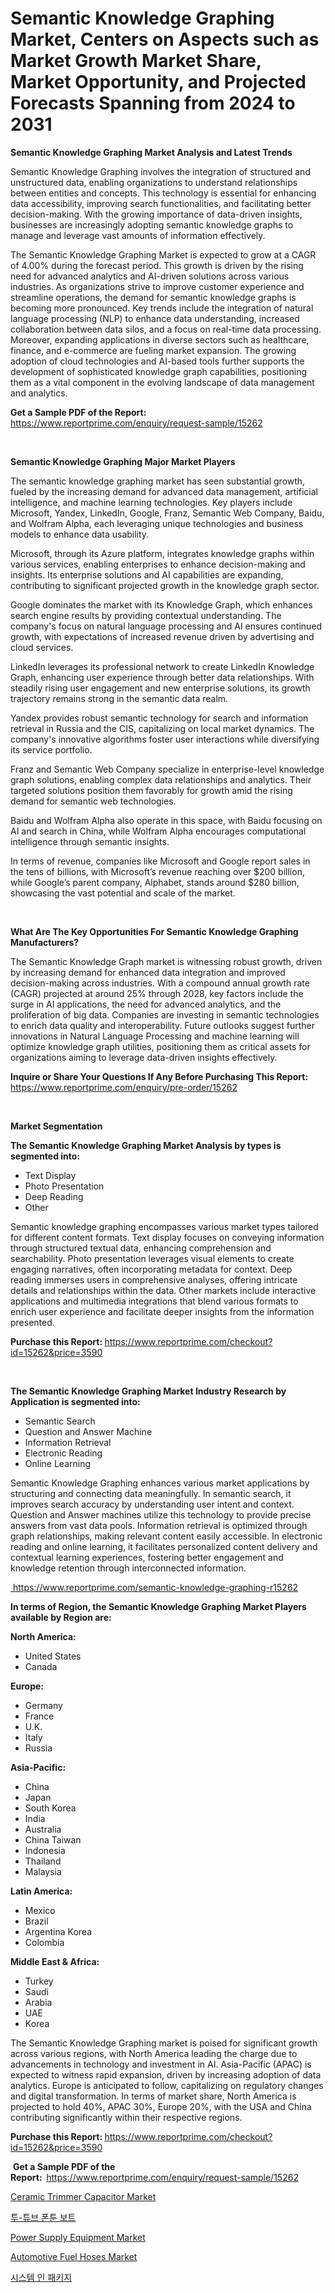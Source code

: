 <p><h1>Semantic Knowledge Graphing Market, Centers on Aspects such as Market Growth Market Share, Market Opportunity, and Projected Forecasts Spanning from 2024 to 2031</h1></p><p><strong>Semantic Knowledge Graphing Market Analysis and Latest Trends</strong></p>
<p><p>Semantic Knowledge Graphing involves the integration of structured and unstructured data, enabling organizations to understand relationships between entities and concepts. This technology is essential for enhancing data accessibility, improving search functionalities, and facilitating better decision-making. With the growing importance of data-driven insights, businesses are increasingly adopting semantic knowledge graphs to manage and leverage vast amounts of information effectively.</p><p>The Semantic Knowledge Graphing Market is expected to grow at a CAGR of 4.00% during the forecast period. This growth is driven by the rising need for advanced analytics and AI-driven solutions across various industries. As organizations strive to improve customer experience and streamline operations, the demand for semantic knowledge graphs is becoming more pronounced. Key trends include the integration of natural language processing (NLP) to enhance data understanding, increased collaboration between data silos, and a focus on real-time data processing. Moreover, expanding applications in diverse sectors such as healthcare, finance, and e-commerce are fueling market expansion. The growing adoption of cloud technologies and AI-based tools further supports the development of sophisticated knowledge graph capabilities, positioning them as a vital component in the evolving landscape of data management and analytics.</p></p>
<p><strong>Get a Sample PDF of the Report:&nbsp;</strong> <a href="https://www.reportprime.com/enquiry/request-sample/15262">https://www.reportprime.com/enquiry/request-sample/15262</a></p>
<p>&nbsp;</p>
<p><strong>Semantic Knowledge Graphing Major Market Players</strong></p>
<p><p>The semantic knowledge graphing market has seen substantial growth, fueled by the increasing demand for advanced data management, artificial intelligence, and machine learning technologies. Key players include Microsoft, Yandex, LinkedIn, Google, Franz, Semantic Web Company, Baidu, and Wolfram Alpha, each leveraging unique technologies and business models to enhance data usability.</p><p>Microsoft, through its Azure platform, integrates knowledge graphs within various services, enabling enterprises to enhance decision-making and insights. Its enterprise solutions and AI capabilities are expanding, contributing to significant projected growth in the knowledge graph sector.</p><p>Google dominates the market with its Knowledge Graph, which enhances search engine results by providing contextual understanding. The company's focus on natural language processing and AI ensures continued growth, with expectations of increased revenue driven by advertising and cloud services.</p><p>LinkedIn leverages its professional network to create LinkedIn Knowledge Graph, enhancing user experience through better data relationships. With steadily rising user engagement and new enterprise solutions, its growth trajectory remains strong in the semantic data realm.</p><p>Yandex provides robust semantic technology for search and information retrieval in Russia and the CIS, capitalizing on local market dynamics. The company's innovative algorithms foster user interactions while diversifying its service portfolio.</p><p>Franz and Semantic Web Company specialize in enterprise-level knowledge graph solutions, enabling complex data relationships and analytics. Their targeted solutions position them favorably for growth amid the rising demand for semantic web technologies.</p><p>Baidu and Wolfram Alpha also operate in this space, with Baidu focusing on AI and search in China, while Wolfram Alpha encourages computational intelligence through semantic insights.</p><p>In terms of revenue, companies like Microsoft and Google report sales in the tens of billions, with Microsoft’s revenue reaching over $200 billion, while Google’s parent company, Alphabet, stands around $280 billion, showcasing the vast potential and scale of the market.</p></p>
<p>&nbsp;</p>
<p><strong>What Are The Key Opportunities For Semantic Knowledge Graphing Manufacturers?</strong></p>
<p><p>The Semantic Knowledge Graph market is witnessing robust growth, driven by increasing demand for enhanced data integration and improved decision-making across industries. With a compound annual growth rate (CAGR) projected at around 25% through 2028, key factors include the surge in AI applications, the need for advanced analytics, and the proliferation of big data. Companies are investing in semantic technologies to enrich data quality and interoperability. Future outlooks suggest further innovations in Natural Language Processing and machine learning will optimize knowledge graph utilities, positioning them as critical assets for organizations aiming to leverage data-driven insights effectively.</p></p>
<p><strong>Inquire or Share Your Questions If Any Before Purchasing This Report:</strong> <a href="https://www.reportprime.com/enquiry/pre-order/15262">https://www.reportprime.com/enquiry/pre-order/15262</a></p>
<p>&nbsp;</p>
<p><strong>Market Segmentation</strong></p>
<p><strong>The Semantic Knowledge Graphing Market Analysis by types is segmented into:</strong></p>
<p><ul><li>Text Display</li><li>Photo Presentation</li><li>Deep Reading</li><li>Other</li></ul></p>
<p><p>Semantic knowledge graphing encompasses various market types tailored for different content formats. Text display focuses on conveying information through structured textual data, enhancing comprehension and searchability. Photo presentation leverages visual elements to create engaging narratives, often incorporating metadata for context. Deep reading immerses users in comprehensive analyses, offering intricate details and relationships within the data. Other markets include interactive applications and multimedia integrations that blend various formats to enrich user experience and facilitate deeper insights from the information presented.</p></p>
<p><strong>Purchase this Report:&nbsp;</strong><a href="https://www.reportprime.com/checkout?id=15262&price=3590">https://www.reportprime.com/checkout?id=15262&price=3590</a></p>
<p>&nbsp;</p>
<p><strong>The Semantic Knowledge Graphing Market Industry Research by Application is segmented into:</strong></p>
<p><ul><li>Semantic Search</li><li>Question and Answer Machine</li><li>Information Retrieval</li><li>Electronic Reading</li><li>Online Learning</li></ul></p>
<p><p>Semantic Knowledge Graphing enhances various market applications by structuring and connecting data meaningfully. In semantic search, it improves search accuracy by understanding user intent and context. Question and Answer machines utilize this technology to provide precise answers from vast data pools. Information retrieval is optimized through graph relationships, making relevant content easily accessible. In electronic reading and online learning, it facilitates personalized content delivery and contextual learning experiences, fostering better engagement and knowledge retention through interconnected information.</p></p>
<p><a href="https://www.reportprime.com/semantic-knowledge-graphing-r15262">&nbsp;https://www.reportprime.com/semantic-knowledge-graphing-r15262</a></p>
<p><strong>In terms of Region, the Semantic Knowledge Graphing Market Players available by Region are:</strong></p>
<p>
    <p> <strong> North America: </strong>
        <ul>
            <li>United States</li>
            <li>Canada</li>
        </ul>
        </p> 
    <p> <strong> Europe: </strong>
        <ul>
            <li>Germany</li>
            <li>France</li>
            <li>U.K.</li>
            <li>Italy</li>
            <li>Russia</li>
        </ul>
        </p> 
    <p> <strong> Asia-Pacific: </strong>
        <ul>
            <li>China</li>
            <li>Japan</li>
            <li>South Korea</li>
            <li>India</li>
            <li>Australia</li>
            <li>China Taiwan</li>
            <li>Indonesia</li>
            <li>Thailand</li>
            <li>Malaysia</li>
        </ul>
        </p> 
    <p> <strong> Latin America: </strong>
        <ul>
            <li>Mexico</li>
            <li>Brazil</li>
            <li>Argentina Korea</li>
            <li>Colombia</li>
        </ul>
        </p> 
    <p> <strong> Middle East & Africa: </strong>
        <ul>
            <li>Turkey</li>
            <li>Saudi</li>
            <li>Arabia</li>
            <li>UAE</li>
            <li>Korea</li>
        </ul>
    </p>
    </p>
<p><p>The Semantic Knowledge Graphing market is poised for significant growth across various regions, with North America leading the charge due to advancements in technology and investment in AI. Asia-Pacific (APAC) is expected to witness rapid expansion, driven by increasing adoption of data analytics. Europe is anticipated to follow, capitalizing on regulatory changes and digital transformation. In terms of market share, North America is projected to hold 40%, APAC 30%, Europe 20%, with the USA and China contributing significantly within their respective regions.</p></p>
<p><strong>Purchase this Report: </strong><a href="https://www.reportprime.com/checkout?id=15262&price=3590">https://www.reportprime.com/checkout?id=15262&price=3590</a></p>
<p>&nbsp;<strong>Get a Sample PDF of the Report:&nbsp;&nbsp;</strong><a href="https://www.reportprime.com/enquiry/request-sample/15262">https://www.reportprime.com/enquiry/request-sample/15262</a></p>
<p><strong></strong></p>
<p><p><a href="https://medium.com/@anndiaz698/the-ceramic-trimmer-capacitor-market-decisions-are-mostly-driven-by-resource-optimization-and-c7607a888910">Ceramic Trimmer Capacitor Market</a></p><p><a href="https://medium.com/@carlosdytouglas8907667/two-tube-pontoon-boat-market-%EC%9D%98-%EA%B8%80%EB%A1%9C%EB%B2%8C-%EC%8B%9C%EC%9E%A5-%EA%B0%9C%EC%9A%94%EB%8A%94-%EC%A0%84-%EC%84%B8%EA%B3%84-%EB%B0%8F-%EC%A3%BC%EC%9A%94-%EC%8B%9C%EC%9E%A5%EC%9D%98-%EC%82%B0%EC%97%85%EC%97%90-%EC%98%81%ED%96%A5%EC%9D%84-%EB%AF%B8%EC%B9%98%EB%8A%94-%EC%A3%BC%EC%9A%94-%ED%8A%B8%EB%A0%8C%EB%93%9C%EC%97%90-%EB%8C%80%ED%95%9C-%EB%8F%85%ED%8A%B9%ED%95%9C-%EA%B4%80%EC%A0%90%EC%9D%84-%EC%A0%9C%EA%B3%B5%ED%95%A9%EB%8B%88%EB%8B%A4-d511df3e0c20">투-튜브 폰툰 보트</a></p><p><a href="https://www.linkedin.com/pulse/power-supply-equipment-market-share-new-trends-analysis-its-type-hxcpf?trackingId=fiTqvOP7SGSkZXW07zRx2w%3D%3D">Power Supply Equipment Market</a></p><p><a href="https://issuu.com/reportprime-2/docs/automotive-fuel-hoses-market-size-2_d4d81b473adba6">Automotive Fuel Hoses Market</a></p><p><a href="https://medium.com/@duncanbolton68/%EC%A7%80%EC%97%AD%EB%93%A4%EC%9D%80-%EC%8B%9C%EC%8A%A4%ED%85%9C-%EC%9D%B8-%ED%8C%A8%ED%82%A4%EC%A7%80-%EC%8B%9C%EC%9E%A5%EC%97%90-%EC%96%B4%EB%96%BB%EA%B2%8C-%EC%A0%81%EC%9D%91%ED%95%98%EA%B3%A0-%EC%9E%88%EC%8A%B5%EB%8B%88%EA%B9%8C-%EA%B8%80%EB%A1%9C%EB%B2%8C-%EC%8B%9C%EC%9E%A5-%EB%8F%99%ED%96%A5-%EB%B0%8F-%EC%8B%9C%EC%8A%A4%ED%85%9C-%EC%9D%B8-%ED%8C%A8%ED%82%A4%EC%A7%80-%EC%8B%9C%EC%9E%A5-%EA%B0%9C%EC%9A%94-2024-2031-6f2f444df63c">시스템 인 패키지</a></p></p>